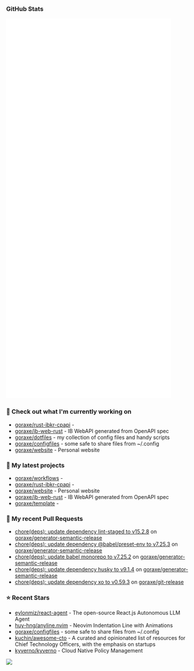 
### GitHub Stats

<p align="left"><img src="https://raw.githubusercontent.com/goraxe/goraxe/main/github-metrics.svg" /></p>

### 👷 Check out what I'm currently working on

- [goraxe/rust-ibkr-cpapi](https://github.com/goraxe/rust-ibkr-cpapi) - 
- [goraxe/ib-web-rust](https://github.com/goraxe/ib-web-rust) - IB WebAPI generated from OpenAPI spec
- [goraxe/dotfiles](https://github.com/goraxe/dotfiles) - my collection of config files and handy scripts
- [goraxe/configfiles](https://github.com/goraxe/configfiles) - some safe to share files from ~/.config 
- [goraxe/website](https://github.com/goraxe/website) - Personal website
### 🌱 My latest projects

- [goraxe/workflows](https://github.com/goraxe/workflows) - 
- [goraxe/rust-ibkr-cpapi](https://github.com/goraxe/rust-ibkr-cpapi) - 
- [goraxe/website](https://github.com/goraxe/website) - Personal website
- [goraxe/ib-web-rust](https://github.com/goraxe/ib-web-rust) - IB WebAPI generated from OpenAPI spec
- [goraxe/template](https://github.com/goraxe/template) - 
### 🔨 My recent Pull Requests

- [chore(deps): update dependency lint-staged to v15.2.8](https://github.com/goraxe/generator-semantic-release/pull/146) on [goraxe/generator-semantic-release](https://github.com/goraxe/generator-semantic-release)
- [chore(deps): update dependency @babel/preset-env to v7.25.3](https://github.com/goraxe/generator-semantic-release/pull/145) on [goraxe/generator-semantic-release](https://github.com/goraxe/generator-semantic-release)
- [chore(deps): update babel monorepo to v7.25.2](https://github.com/goraxe/generator-semantic-release/pull/144) on [goraxe/generator-semantic-release](https://github.com/goraxe/generator-semantic-release)
- [chore(deps): update dependency husky to v9.1.4](https://github.com/goraxe/generator-semantic-release/pull/143) on [goraxe/generator-semantic-release](https://github.com/goraxe/generator-semantic-release)
- [chore(deps): update dependency xo to v0.59.3](https://github.com/goraxe/git-release/pull/98) on [goraxe/git-release](https://github.com/goraxe/git-release)
### ⭐ Recent Stars

- [eylonmiz/react-agent](https://github.com/eylonmiz/react-agent) - The open-source React.js Autonomous LLM Agent
- [huy-hng/anyline.nvim](https://github.com/huy-hng/anyline.nvim) - Neovim Indentation Line with Animations
- [goraxe/configfiles](https://github.com/goraxe/configfiles) - some safe to share files from ~/.config 
- [kuchin/awesome-cto](https://github.com/kuchin/awesome-cto) - A curated and opinionated list of resources for Chief Technology Officers, with the emphasis on startups
- [kyverno/kyverno](https://github.com/kyverno/kyverno) - Cloud Native Policy Management

![](https://komarev.com/ghpvc/?username=goraxe)
